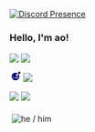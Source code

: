 [![Discord Presence](https://lanyard.cnrad.dev/api/741137353988636722)](https://discord.com/users/741137353988636722)

### Hello, I'm ao!

<img align="center" src="https://github-readme-stats.vercel.app/api?username=ao-0&show_icons=true&line_height=27&include_all_commits=true&count_private=true" />
<img align="center" src="https://github-readme-stats.vercel.app/api/top-langs/?username=ao-0&exclude_repo=RBLXHUB,MirayCDN,NHSE-VillagerDB"/>

<code><img height="20" src="https://raw.githubusercontent.com/github/explore/80688e429a7d4ef2fca1e82350fe8e3517d3494d/topics/lua/lua.png"></code>
<code><img height="20" src="https://cdn.discordapp.com/attachments/865425432894636063/865439840074334208/c-logo-icon-28389.png"></code>
  
<code><img height="20" src="https://image.flaticon.com/icons/png/512/906/906324.png"></code>
<code><img height="20" src="https://code.visualstudio.com/favicon.ico"></code>
  
<img src="https://raw.githubusercontent.com/klaasnicolaas/ColoredBadges/master/svg/pronouns/hehim.svg" alt="he / him" style="vertical-align:top; margin:6px 4px">
